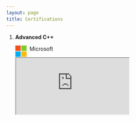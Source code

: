 ```yaml
---
layout: page
title: Certifications
---
```




1.	**Advanced C++**<br/>

	<img align="left" width="30" height="30" src="/assets/icons/microsoft.png"> &nbsp; Microsoft
	
	<!---<embed align="centre" src="/assets/documents/microsoft-cpp.pdf" width="800" height="700" />--->
	<iframe src="https://docs.google.com/document/d/e/2PACX-1vRRlyGfW0jEVoNyxhuG6ikggU6ZTKJfhEUCFi2igT6xKdDRVFaP9QcsYio8xC9wjMFIV9pV_7qjgzlx/pub?embedded=true"></iframe>
